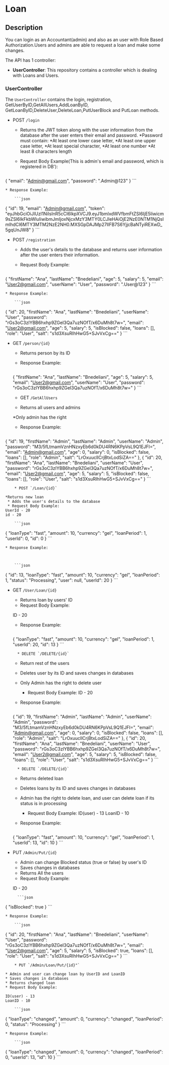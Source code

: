 ﻿
# Loan

## Description

You can login as an Accountant(admin) and also as an user with Role Based Authorization.Users and admins are able to request a loan and make some changes.

The API has 1 controller:

* **UserController**: This repository contains a controller which is dealing with Loans and Users.

### UserController

The `UserController` contains the login, registration, GetUserByID,GetAllUsers,AddLoanByID,
GetLoanByID,DeleteUser,DeleteLoan,PutUserBlock and PutLoan methods.

* POST `/login`

    * Returns the JWT token along with the user information from the database after the user enters their email and password.
    *Password must contain:
          *At least one lower case letter,
          *At least one upper case letter,
          *At least special character,
          *At least one number
          *At least 8 characters length
    * Request Body Example(This is admin's email and password, which is registered in DB'):


        ```json
{
  "email": "Admin@gmail.com",
  "password": ".Admin@123"
}
        ```

    * Response Example:

        ```json
{
  "id": 19,
  "email": "Admin@gmail.com",
  "token": "eyJhbGciOiJIUzI1NiIsInR5cCI6IkpXVCJ9.eyJ1bmlxdWVfbmFtZSI6IjE5Iiwicm9sZSI6IkFkbWluIiwibmJmIjoxNjcxMzY3MTY0LCJleHAiOjE2NzE0NTM1NjQsImlhdCI6MTY3MTM2NzE2NH0.MXSGpDAJMp27IlFB7S6YjjcBaNTyiREXwD_5gqUnJW8"
}
        ```

* POST `/registration`

    * Adds the user's details to the database and returns  user information after the user enters their information.
   
    * Request Body Example:

        ```json
{
  "firstName": "Ana",
  "lastName": "Bnedeliani",
  "age": 5,
  "salary": 5,
  "email": "User2@gmail.com",
  "userName": "User",
  "password": ".User@123"
}
        ```

    * Response Example:

        ```json
  {
    "id": 20,
    "firstName": "Ana",
    "lastName": "Bnedeliani",
    "userName": "User",
    "password": "rGs3oC3zlYBB6hxhp9ZGeI3Qa7uzNOfT/x6DuMh8t7w=",
    "email": "User2@gmail.com",
    "age": 5,
    "salary": 5,
    "isBlocked": false,
    "loans": [],
    "role": "User",
    "salt": "s1d3XsuRIhHwG5+SJvVxCg=="
  }
        ```

       

* GET `/person/{id}`

    * Returns person by its ID
   
  

    * Response Example:

        ```json
  {
    "firstName": "Ana",
    "lastName": "Bnedeliani",
    "age": 5,
    "salary": 5,
    "email": "User2@gmail.com",
    "userName": "User",
    "password": "rGs3oC3zlYBB6hxhp9ZGeI3Qa7uzNOfT/x6DuMh8t7w="
  }
        ```



    * GET `/GetAllUsers`

    * Returns all users and admins

    *Only admin has the right
   
    

    * Response Example:

        ```json
 {
    "id": 19,
    "firstName": "Admin",
    "lastName": "Admin",
    "userName": "Admin",
    "password": "M3/5fLtmamVznHNzxyEb6d0kDU4RN6KPpVsL9Q1EJFI=",
    "email": "Admin@gmail.com",
    "age": 0,
    "salary": 0,
    "isBlocked": false,
    "loans": [],
    "role": "Admin",
    "salt": "LrOxuucllCrjBtxLodSiZA=="
  },
  {
    "id": 20,
    "firstName": "Ana",
    "lastName": "Bnedeliani",
    "userName": "User",
    "password": "rGs3oC3zlYBB6hxhp9ZGeI3Qa7uzNOfT/x6DuMh8t7w=",
    "email": "User2@gmail.com",
    "age": 5,
    "salary": 5,
    "isBlocked": false,
    "loans": [],
    "role": "User",
    "salt": "s1d3XsuRIhHwG5+SJvVxCg=="
  }
        ```




        * POST `/Loan/{id}`

    *Returns new loan
     * Adds the user's details to the database
     * Request Body Example: 
    UserId - 20
    id - 20

        ```json
{
  "loanType": "fast",
  "amount": 10,
  "currency": "gel",
  "loanPeriod": 1,
  "userId": 0,
  "id": 0
}
        ```

    * Response Example:

 

        ```json
  {
    "id": 13,
    "loanType": "fast",
    "amount": 10,
    "currency": "gel",
    "loanPeriod": 1,
    "status": "Processing",
    "user": null,
    "userId": 20
  }
        ```



* GET `/User/Loan/{id}`

    * Returns loan by users' ID 
     * Request Body Example: 
      
    ID - 20
   

    * Response Example:

        ```json
  {
    "loanType": "fast",
    "amount": 10,
    "currency": "gel",
    "loanPeriod": 1,
    "userId": 20,
    "id": 13
  }
        ```



        * DELETE `/DELETE/{id}`
    
    * Return rest of the users
    * Deletes user by its ID and saves changes in databases
    * Only Admin has the right to delete user
       * Request Body Example: 
    ID - 20
   

    * Response Example:

        ```json
  {
    "id": 19,
    "firstName": "Admin",
    "lastName": "Admin",
    "userName": "Admin",
    "password": "M3/5fLtmamVznHNzxyEb6d0kDU4RN6KPpVsL9Q1EJFI=",
    "email": "Admin@gmail.com",
    "age": 0,
    "salary": 0,
    "isBlocked": false,
    "loans": [],
    "role": "Admin",
    "salt": "LrOxuucllCrjBtxLodSiZA=="
  },
  {
    "id": 20,
    "firstName": "Ana",
    "lastName": "Bnedeliani",
    "userName": "User",
    "password": "rGs3oC3zlYBB6hxhp9ZGeI3Qa7uzNOfT/x6DuMh8t7w=",
    "email": "User2@gmail.com",
    "age": 5,
    "salary": 5,
    "isBlocked": false,
    "loans": [],
    "role": "User",
    "salt": "s1d3XsuRIhHwG5+SJvVxCg=="
  }
        ```




        * DELETE `/DELETE/{id}`
    
    * Returns deleted loan
    * Deletes loans by its ID and saves changes in databases
    * Admin has the right to delete loan, and user can delete loan if its status is in processing
       * Request Body Example: 
    ID(user) - 13
    LoanID - 10

    * Response Example:

        ```json
  {
    "loanType": "fast",
    "amount": 10,
    "currency": "gel",
    "loanPeriod": 1,
    "userId": 13,
    "id": 10
  }
        ```



        
* PUT `/Admin/Put/{id}`

    * Admin can change Blocked status (true or false) by user's ID
    * Saves changes in databases
    * Returns All the users
    * Request Body Example:

    ID - 20

        ```json
{
  "isBlocked": true
}
        ```

    * Response Example:

        ```json
  {
    "id": 20,
    "firstName": "Ana",
    "lastName": "Bnedeliani",
    "userName": "User",
    "password": "rGs3oC3zlYBB6hxhp9ZGeI3Qa7uzNOfT/x6DuMh8t7w=",
    "email": "User2@gmail.com",
    "age": 5,
    "salary": 5,
    "isBlocked": true,
    "loans": [],
    "role": "User",
    "salt": "s1d3XsuRIhHwG5+SJvVxCg=="
  }
        ```




        * PUT `/Admin/Loan/Put/{id}"`

    * Admin and user can change loan by UserID and LoanID
    * Saves changes in databases
    * Returns changed loan
    * Request Body Example:

    ID(user) - 13
    LoanID - 10

        ```json
{
  "loanType": "changed",
  "amount": 0,
  "currency": "changed",
  "loanPeriod": 0,
  "status": "Processing"
}
        ```

    * Response Example:

        ```json
  {
    "loanType": "changed",
    "amount": 0,
    "currency": "changed",
    "loanPeriod": 0,
    "userId": 13,
    "id": 10
  }
        ```





